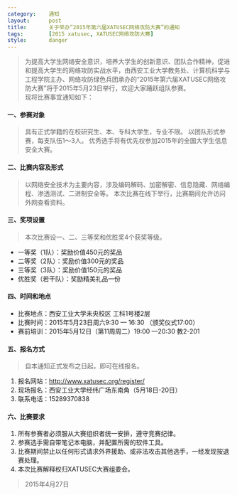 ```yaml
---
category:    通知
layout:      post
title:       关于举办“2015年第六届XATUSEC网络攻防大赛”的通知
tags:        [2015 xatusec, XATUSEC网络攻防大赛]
style:       danger
---
```


> 为提高大学生网络安全意识，培养大学生的创新意识、团队合作精神，促进和提高大学生的网络攻防实战水平，由西安工业大学教务处、计算机科学与工程学院主办、网络攻防绿色兵团承办的“2015年第六届XATUSEC网络攻防大赛”将于2015年5月23日举行，欢迎大家踊跃组队参赛。   
> 现将比赛事宜通知如下：

#### 一、参赛对象
> 具有正式学籍的在校研究生、本、专科大学生，专业不限。
> 以团队形式参赛，每支队伍1～3人。
> 优秀选手将有优先权参加2015年的全国大学生信息安全大赛。

#### 二、比赛内容及形式
> 以网络安全技术为主要内容，涉及编码解码、加密解密、信息隐藏、网络编程、渗透测试、二进制安全等。
> 本次比赛在线下举行，比赛期间允许访问外网查看资料。

#### 三、奖项设置
> 本次比赛设一、二、三等奖和优胜奖4个获奖等级。   

- 一等奖（1队）：奖励价值450元的奖品 
- 二等奖（2队）：奖励价值300元的奖品 
- 三等奖（3队）：奖励价值150元的奖品 
- 优胜奖（若干队）：奖励精美礼品一份 

#### 四、时间和地点
- 比赛地点：西安工业大学未央校区 工科1号楼2层
- 比赛时间：2015年5月23日周六9:30 — 16:30 （颁奖仪式17:00）     
- 赛前培训：2015年5月12日（第11周周二）19:00 —20:30 教2-201

#### 五、报名方式
> 自本通知正式发布之日起，即可在线报名。      

1. 报名网站：http://www.xatusec.org/register/
2. 现场报名：西安工业大学经纬广场东南角（5月18日-20日）
3. 联系电话：15289370838

#### 六、比赛要求
1. 所有参赛者必须服从大赛组织者统一安排，遵守竞赛纪律。
2. 参赛选手需自带笔记本电脑，并配置所需的软件工具。
3. 比赛期间禁止以任何形式请求外界援助、或非法攻击其他选手，一经发现按退赛处理。
4. 本次比赛解释权归XATUSEC大赛组委会。

> 2015年4月27日   
